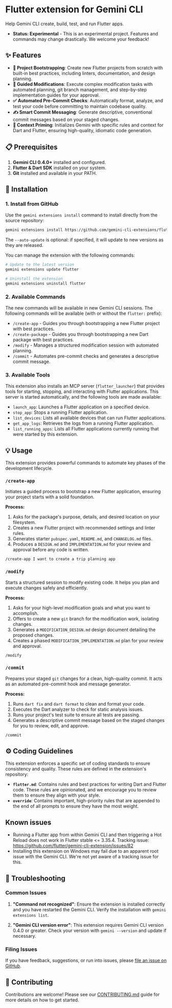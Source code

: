 # Flutter extension for Gemini CLI

Help Gemini CLI create, build, test, and run Flutter apps.

- **Status: Experimental** - This is an experimental project. Features and commands may change drastically. We welcome your feedback!

## ✨ Features

- **🚀 Project Bootstrapping**: Create new Flutter projects from scratch with built-in best practices, including linters, documentation, and design planning.
- **🔧 Guided Modifications**: Execute complex modification tasks with automated planning, git branch management, and step-by-step implementation guides for your approval.
- **✅ Automated Pre-Commit Checks**: Automatically format, analyze, and test your code before committing to maintain codebase quality.
- **✍️ Smart Commit Messaging**: Generate descriptive, conventional commit messages based on your staged changes.
- **🧠 Context Priming**: Initializes Gemini with specific rules and context for Dart and Flutter, ensuring high-quality, idiomatic code generation.

## 📋 Prerequisites

1.  **Gemini CLI 0.4.0+** installed and configured.
2.  **Flutter & Dart SDK** installed on your system.
3.  **Git** installed and available in your PATH.

## 🚀 Installation

### 1. Install from GitHub

Use the `gemini extensions install` command to install directly from the source repository:

```bash
gemini extensions install https://github.com/gemini-cli-extensions/flutter.git --auto-update
```

The `--auto-update` is optional: if specified, it will update to new versions as they are released.

You can manage the extension with the following commands:

```bash
# Update to the latest version
gemini extensions update flutter

# Uninstall the extension
gemini extensions uninstall flutter
```

### 2. Available Commands

The new commands will be available in new Gemini CLI sessions. The following commands will be available (with or without the `flutter:` prefix):

- `/create-app` - Guides you through bootstrapping a new Flutter project with best practices.
- `/create-package` - Guides you through bootstrapping a new Dart package with best practices.
- `/modify` - Manages a structured modification session with automated planning.
- `/commit` - Automates pre-commit checks and generates a descriptive commit message.

### 3. Available Tools

This extension also installs an MCP server (`flutter_launcher`) that provides tools for starting, stopping, and interacting with Flutter applications. This server is started automatically, and the following tools are made available:

- `launch_app`: Launches a Flutter application on a specified device.
- `stop_app`: Stops a running Flutter application.
- `list_devices`: Lists all available devices that can run Flutter applications.
- `get_app_logs`: Retrieves the logs from a running Flutter application.
- `list_running_apps`: Lists all Flutter applications currently running that were started by this extension.

## 💡 Usage

This extension provides powerful commands to automate key phases of the development lifecycle.

### `/create-app`

Initiates a guided process to bootstrap a new Flutter application, ensuring your project starts with a solid foundation.

**Process:**

1.  Asks for the package's purpose, details, and desired location on your filesystem.
2.  Creates a new Flutter project with recommended settings and linter rules.
3.  Generates starter `pubspec.yaml`, `README.md`, and `CHANGELOG.md` files.
4.  Produces a `DESIGN.md` and `IMPLEMENTATION.md` for your review and approval before any code is written.

```bash
/create-app I want to create a trip planning app
```

### `/modify`

Starts a structured session to modify existing code. It helps you plan and execute changes safely and efficiently.

**Process:**

1.  Asks for your high-level modification goals and what you want to accomplish.
2.  Offers to create a new `git` branch for the modification work, isolating changes.
3.  Generates a `MODIFICATION_DESIGN.md` design document detailing the proposed changes.
4.  Creates a phased `MODIFICATION_IMPLEMENTATION.md` plan for your review and approval.

```bash
/modify
```

### `/commit`

Prepares your staged `git` changes for a clean, high-quality commit. It acts as an automated pre-commit hook and message generator.

**Process:**

1.  Runs `dart fix` and `dart format` to clean and format your code.
2.  Executes the Dart analyzer to check for static analysis issues.
3.  Runs your project's test suite to ensure all tests are passing.
4.  Generates a descriptive commit message based on the staged changes for you to review, edit, and approve.

```bash
/commit
```

## ⚙️ Coding Guidelines

This extension enforces a specific set of coding standards to ensure consistency and quality. These rules are defined in the extension's repository:

- **`flutter.md`**: Contains rules and best practices for writing Dart and Flutter code. These rules are opinionated, and we encourage you to review them to ensure they align with your style.
- **`override`**: Contains important, high-priority rules that are appended to the end of all prompts to ensure they have the most weight.

## Known issues

* Running a Flutter app from within Gemini CLI and then triggering a Hot Reload
  does not work in Flutter stable <= 3.35.4.
  Tracking issue: https://github.com/flutter/gemini-cli-extension/issues/82
* Installing this extension on Windows may fail due to an apparent root issue
  with the Gemini CLI. We're not yet aware of a tracking issue for this.

## 🐛 Troubleshooting

### Common Issues

1.  **"Command not recognized"**: Ensure the extension is installed correctly and you have restarted the Gemini CLI. Verify the installation with `gemini extensions list`.

2.  **"Gemini CLI version error"**: This extension requires Gemini CLI version 0.4.0 or greater. Check your version with `gemini --version` and update if necessary.

### Filing Issues

If you have feedback, suggestions, or run into issues, please [file an issue on GitHub](https://github.com/flutter/gemini-cli-extension/issues/new/choose).

## 🤝 Contributing

Contributions are welcome! Please see our [CONTRIBUTING.md](CONTRIBUTING.md) guide for more details on how to get started.
